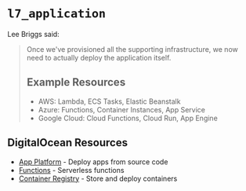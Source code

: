 # `l7_application`

Lee Briggs said:

> Once we've provisioned all the supporting infrastructure, we now need to
> actually deploy the application itself.
>
> ## Example Resources
>
> - AWS: Lambda, ECS Tasks, Elastic Beanstalk
> - Azure: Functions, Container Instances, App Service
> - Google Cloud: Cloud Functions, Cloud Run, App Engine

## DigitalOcean Resources

- [App Platform](https://registry.terraform.io/providers/digitalocean/digitalocean/latest/docs/resources/app) - Deploy apps from source code
- [Functions](https://registry.terraform.io/providers/digitalocean/digitalocean/latest/docs/resources/function) - Serverless functions
- [Container Registry](https://registry.terraform.io/providers/digitalocean/digitalocean/latest/docs/resources/container_registry) - Store and deploy containers
